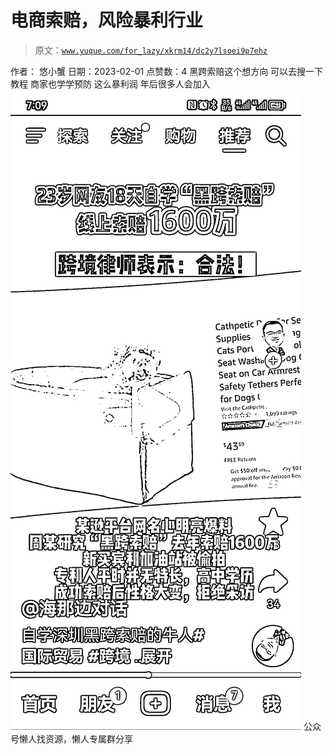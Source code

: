 # 电商索赔，风险暴利行业

> 原文：[`www.yuque.com/for_lazy/xkrm14/dc2y7lsoei9p7ehz`](https://www.yuque.com/for_lazy/xkrm14/dc2y7lsoei9p7ehz)

<ne-p id="u1070fd76" data-lake-id="u1070fd76"><ne-text id="u4a3144f2">作者： 悠小蟹</ne-text></ne-p> <ne-p id="u40b3988d" data-lake-id="u40b3988d"><ne-text id="uca21472d">日期：2023-02-01</ne-text></ne-p> <ne-p id="u198bf166" data-lake-id="u198bf166"><ne-text id="u63033791">点赞数：</ne-text><ne-text id="u2e094b37" ne-bold="true">4</ne-text></ne-p> <ne-hole id="ubc635416" data-lake-id="ubc635416"><ne-card data-card-name="hr" data-card-type="block" id="thNOX" data-event-boundary="card"><ne-p id="uaf2ce2f9" data-lake-id="uaf2ce2f9"><ne-text id="ue361a781">黑跨索赔这个想方向 可以去搜一下教程 商家也学学预防 这么暴利润 年后很多人会加入</ne-text></ne-p> <ne-p id="u65dbbdc4" data-lake-id="u65dbbdc4"><ne-card data-card-name="image" data-card-type="inline" id="qOv5t" data-event-boundary="card">![](img/bd379857eaadec25f82d377a1b1918a3.png)</ne-card></ne-p> <ne-hole id="uc219a394" data-lake-id="uc219a394"><ne-card data-card-name="hr" data-card-type="block" id="Z5QBy" data-event-boundary="card"><ne-p id="u213268d8" data-lake-id="u213268d8"><ne-text id="ud864f416">公众号懒人找资源，懒人专属群分享</ne-text></ne-p></ne-card></ne-hole></ne-card></ne-hole>